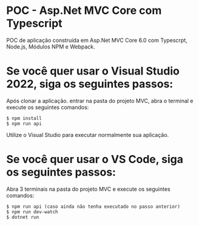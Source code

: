 # POC - Asp.Net MVC Core com Typescript


POC de aplicação construída em Asp.Net MVC Core 6.0 com Typescrpt, Node.js, Módulos NPM e Webpack.

# Se você quer usar o Visual Studio 2022, siga os seguintes passos:

Após clonar a aplicação. entrar na pasta do projeto MVC, abra o terminal e execute os seguintes comandos:

    $ npm install
    $ npm run api

Utilize o Visual Studio para executar normalmente sua aplicação.


# Se você quer usar o VS Code, siga os seguintes passos:

Abra 3 terminais na pasta do projeto MVC e execute os seguintes comandos:

    $ npm run api (caso ainda não tenha executado no passo anterior)
    $ npm run dev-watch
    $ dotnet run
